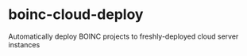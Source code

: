 # boinc-cloud-deploy
Automatically deploy BOINC projects to freshly-deployed cloud server instances
